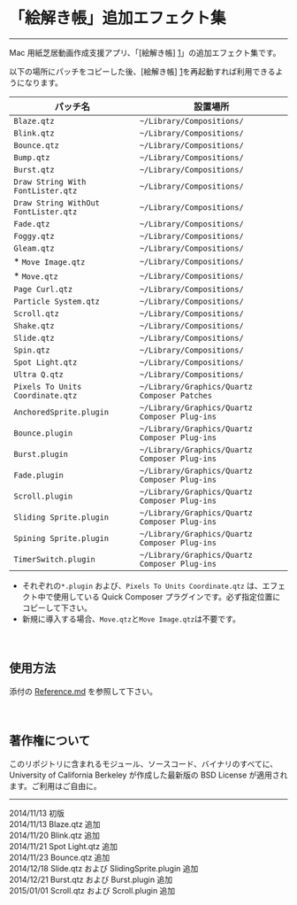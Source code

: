 「絵解き帳」追加エフェクト集
===============

----
Mac 用紙芝居動画作成支援アプリ、「[絵解き帳] [1]」の追加エフェクト集です。

以下の場所にパッチをコピーした後、[絵解き帳] [1]を再起動すれば利用できるようになります。

パッチ名| 設置場所
--------------------|----------
```Blaze.qtz```| ```~/Library/Compositions/```
```Blink.qtz```| ```~/Library/Compositions/```
```Bounce.qtz```| ```~/Library/Compositions/```
```Bump.qtz```| ```~/Library/Compositions/```
```Burst.qtz```| ```~/Library/Compositions/```
```Draw String With FontLister.qtz```| ```~/Library/Compositions/```
```Draw String WithOut FontLister.qtz```| ```~/Library/Compositions/```
```Fade.qtz```| ```~/Library/Compositions/```
```Foggy.qtz```| ```~/Library/Compositions/```
```Gleam.qtz```| ```~/Library/Compositions/```
* ```Move Image.qtz```| ```~/Library/Compositions/```
* ```Move.qtz```| ```~/Library/Compositions/```
```Page Curl.qtz```| ```~/Library/Compositions/```
```Particle System.qtz```| ```~/Library/Compositions/```
```Scroll.qtz```| ```~/Library/Compositions/```
```Shake.qtz```| ```~/Library/Compositions/```
```Slide.qtz```| ```~/Library/Compositions/```
```Spin.qtz```| ```~/Library/Compositions/```
```Spot Light.qtz```| ```~/Library/Compositions/```
```Ultra Q.qtz```| ```~/Library/Compositions/```
```Pixels To Units Coordinate.qtz```| ```~/Library/Graphics/Quartz Composer Patches```
```AnchoredSprite.plugin```| ```~/Library/Graphics/Quartz Composer Plug-ins```
```Bounce.plugin```| ```~/Library/Graphics/Quartz Composer Plug-ins```
```Burst.plugin```| ```~/Library/Graphics/Quartz Composer Plug-ins```
```Fade.plugin```| ```~/Library/Graphics/Quartz Composer Plug-ins```
```Scroll.plugin```| ```~/Library/Graphics/Quartz Composer Plug-ins```
```Sliding Sprite.plugin```| ```~/Library/Graphics/Quartz Composer Plug-ins```
```Spining Sprite.plugin```| ```~/Library/Graphics/Quartz Composer Plug-ins```
```TimerSwitch.plugin```|```~/Library/Graphics/Quartz Composer Plug-ins```

* それぞれの```*.plugin``` および、```Pixels To Units Coordinate.qtz``` は、エフェクト中で使用している Quick Composer プラグインです。必ず指定位置にコピーして下さい。
* 新規に導入する場合、```Move.qtz```と```Move Image.qtz```は不要です。

　
## 使用方法
添付の [Reference.md][2] を参照して下さい。

[1]:	http://nikyo.b.sourceforge.jp/%E4%BD%95%E3%81%9E%E3%80%81%E7%B5%B5%E8%A7%A3%E3%81%8D%E5%B8%B3/ "絵解き帳" 
[2]: Reference.md
　
## 著作権について

このリポジトリに含まれるモジュール、ソースコード、バイナリのすべてに、University of California Berkeley が作成した最新版の BSD License が適用されます。ご利用はご自由に。

----
2014/11/13 初版    
2014/11/13 Blaze.qtz 追加    
2014/11/20 Blink.qtz 追加    
2014/11/21 Spot Light.qtz 追加    
2014/11/23 Bounce.qtz 追加    
2014/12/18 Slide.qtz および SlidingSprite.plugin 追加    
2014/12/21 Burst.qtz および Burst.plugin 追加    
2015/01/01 Scroll.qtz および Scroll.plugin 追加    
